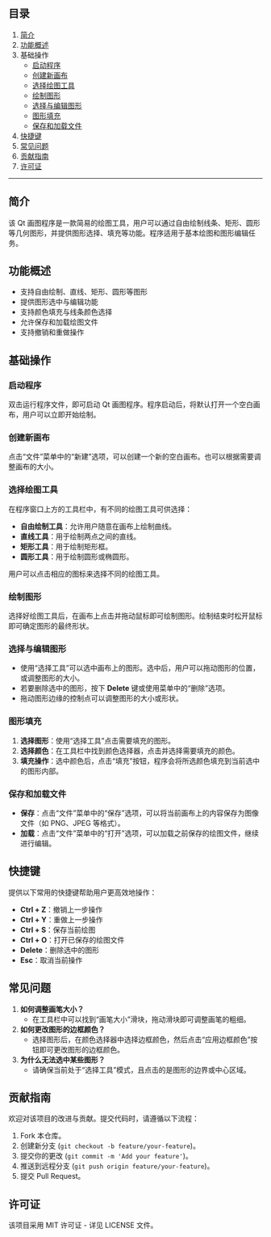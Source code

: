 ## 目录

1. [简介](https://cdnai.lexiao66.com/#简介)
2. [功能概述](https://cdnai.lexiao66.com/#功能概述)
3. 基础操作
   - [启动程序](https://cdnai.lexiao66.com/#启动程序)
   - [创建新画布](https://cdnai.lexiao66.com/#创建新画布)
   - [选择绘图工具](https://cdnai.lexiao66.com/#选择绘图工具)
   - [绘制图形](https://cdnai.lexiao66.com/#绘制图形)
   - [选择与编辑图形](https://cdnai.lexiao66.com/#选择与编辑图形)
   - [图形填充](https://cdnai.lexiao66.com/#图形填充)
   - [保存和加载文件](https://cdnai.lexiao66.com/#保存和加载文件)
4. [快捷键](https://cdnai.lexiao66.com/#快捷键)
5. [常见问题](https://cdnai.lexiao66.com/#常见问题)
6. [贡献指南](https://cdnai.lexiao66.com/#贡献指南)
7. [许可证](https://cdnai.lexiao66.com/#许可证)

------

## 简介

该 Qt 画图程序是一款简易的绘图工具，用户可以通过自由绘制线条、矩形、圆形等几何图形，并提供图形选择、填充等功能。程序适用于基本绘图和图形编辑任务。

## 功能概述

- 支持自由绘制、直线、矩形、圆形等图形
- 提供图形选中与编辑功能
- 支持颜色填充与线条颜色选择
- 允许保存和加载绘图文件
- 支持撤销和重做操作

## 基础操作

### 启动程序

双击运行程序文件，即可启动 Qt 画图程序。程序启动后，将默认打开一个空白画布，用户可以立即开始绘制。

### 创建新画布

点击“文件”菜单中的“新建”选项，可以创建一个新的空白画布。也可以根据需要调整画布的大小。

### 选择绘图工具

在程序窗口上方的工具栏中，有不同的绘图工具可供选择：

- **自由绘制工具**：允许用户随意在画布上绘制曲线。
- **直线工具**：用于绘制两点之间的直线。
- **矩形工具**：用于绘制矩形框。
- **圆形工具**：用于绘制圆形或椭圆形。

用户可以点击相应的图标来选择不同的绘图工具。

### 绘制图形

选择好绘图工具后，在画布上点击并拖动鼠标即可绘制图形。绘制结束时松开鼠标即可确定图形的最终形状。

### 选择与编辑图形

- 使用“选择工具”可以选中画布上的图形。选中后，用户可以拖动图形的位置，或调整图形的大小。
- 若要删除选中的图形，按下 **Delete** 键或使用菜单中的“删除”选项。
- 拖动图形边缘的控制点可以调整图形的大小或形状。

### 图形填充

1. **选择图形**：使用“选择工具”点击需要填充的图形。
2. **选择颜色**：在工具栏中找到颜色选择器，点击并选择需要填充的颜色。
3. **填充操作**：选中颜色后，点击“填充”按钮，程序会将所选颜色填充到当前选中的图形内部。

### 保存和加载文件

- **保存**：点击“文件”菜单中的“保存”选项，可以将当前画布上的内容保存为图像文件（如 PNG、JPEG 等格式）。
- **加载**：点击“文件”菜单中的“打开”选项，可以加载之前保存的绘图文件，继续进行编辑。

## 快捷键

提供以下常用的快捷键帮助用户更高效地操作：

- **Ctrl + Z**：撤销上一步操作
- **Ctrl + Y**：重做上一步操作
- **Ctrl + S**：保存当前绘图
- **Ctrl + O**：打开已保存的绘图文件
- **Delete**：删除选中的图形
- **Esc**：取消当前操作

## 常见问题

1. **如何调整画笔大小？**
   - 在工具栏中可以找到“画笔大小”滑块，拖动滑块即可调整画笔的粗细。
2. **如何更改图形的边框颜色？**
   - 选择图形后，在颜色选择器中选择边框颜色，然后点击“应用边框颜色”按钮即可更改图形的边框颜色。
3. **为什么无法选中某些图形？**
   - 请确保当前处于“选择工具”模式，且点击的是图形的边界或中心区域。

## 贡献指南

欢迎对该项目的改进与贡献。提交代码时，请遵循以下流程：

1. Fork 本仓库。
2. 创建新分支 (`git checkout -b feature/your-feature`)。
3. 提交你的更改 (`git commit -m 'Add your feature'`)。
4. 推送到远程分支 (`git push origin feature/your-feature`)。
5. 提交 Pull Request。

## 许可证

该项目采用 MIT 许可证 - 详见 LICENSE 文件。